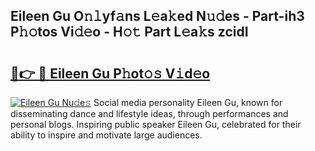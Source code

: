 ## Eileen Gu O𝚗𝚕yf𝚊ns L𝚎a𝚔ed N𝚞𝚍es - Part-ih3 P𝚑𝚘tos Vi𝚍𝚎o - H𝚘𝚝 Part L𝚎a𝚔s zcidI

# <h2><a href="http://kff8i5l.oniu.top/?m=Eileen+Gu">🔗👉 🔴 Eileen Gu P𝚑ot𝚘𝚜 V𝚒d𝚎o</a></h2>

[![Eileen Gu Nu𝚍e𝚜](https://i.imgur.com/0qMVB7G.gif)](http://kff8i5l.oniu.top/?m=Eileen+Gu)
Social media personality Eileen Gu, known for disseminating dance and lifestyle ideas, through performances and personal blogs. Inspiring public speaker Eileen Gu, celebrated for their ability to inspire and motivate large audiences.  
